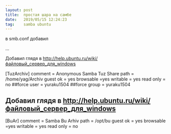 ```yaml
---
layout: post
title:  простая шара на самбе
date:   2019/05/15 12:24:23
tag:    samba ubuntu
---
```


в smb.conf добавил

...

Добавил глядя в http://help.ubuntu.ru/wiki/файловый_сервер_для_windows

  [TuzArchiv]
  comment = Anonymous Samba Tuz Share
  path = /home/yag/Archiv
  guest ok = yes
  browsable =yes
  writable = yes
  read only = no
  ##force user = yuraku1504
  ##force group = yuraku1504

## Добавил глядя в http://help.ubuntu.ru/wiki/файловый_сервер_для_windows
[BuAr]
comment = Samba Bu Arhiv
path = /opt/bu
guest ok = yes
browsable =yes
writable = yes
read only = no
##
